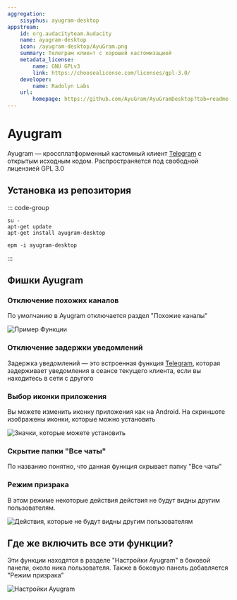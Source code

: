 ```yaml
---
aggregation:
    sisyphus: ayugram-desktop
appstream:
    id: org.audacityteam.Audacity
    name: ayugram-desktop
    icon: /ayugram-desktop/AyuGram.png
    summary: Телеграм клиент с хорошей кастомизацией
    metadata_license:
        name: GNU GPLv3
        link: https://choosealicense.com/licenses/gpl-3.0/
    developer:
        name: Radolyn Labs
    url:
        homepage: https://github.com/AyuGram/AyuGramDesktop?tab=readme-ov-file
---
```

# Ayugram

Ayugram — кроссплатформенный кастомный клиент [Telegram](/telegram) с открытым исходным кодом. Распространяется под свободной лицензией GPL 3.0

## Установка из репозитория

::: code-group

```shell[apt-get]
su -
apt-get update
apt-get install ayugram-desktop
```
```shell[epm]
epm -i ayugram-desktop
```
:::

## Фишки Ayugram

### Отключение похожих каналов

По умолчанию в Ayugram отключается раздел "Похожие каналы"

![Пример Функции](/ayugram-desktop/Пример.png)

### Отключение задержки уведомлений

Задержка уведомлений — это встроенная функция [Telegram](/telegram), которая задерживает уведомления в сеансе текущего клиента, если вы находитесь в сети с другого

### Выбор иконки приложения

Вы можете изменить иконку приложения как на Android. На скриншоте изображены иконки, которые можно установить

![Значки, которые можете установить](/ayugram-desktop/Пример2.png)

### Скрытие папки "Все чаты"

По названию понятно, что данная функция скрывает папку "Все чаты"

### Режим призрака

В этом режиме некоторые действия действия не будут видны другим пользователям.

![Действия, которые не будут видны другим пользователям](/ayugram-desktop/Пример3.png)

## Где же включить все эти функции?

Эти функции находятся в разделе "Настройки Ayugram" в боковой панели, около ника пользователя. Также в боковую панель добавляется "Режим призрака"

![Настройки Ayugram](/ayugram-desktop/Пример4.png)

